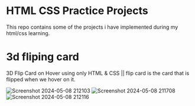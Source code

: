 # HTML CSS Practice Projects
This repo contains some of the projects i have implemented during my html/css learning.

#   3d fliping card
3D Flip Card on Hover using only HTML & CSS || flip card is the card  that is flipped when we hover on it.

![Screenshot 2024-05-08 212103](https://github.com/verma2209/html-css-practice-projects/assets/119332108/1c5b3439-be9e-4734-8eb9-fb117fc7b705)
![Screenshot 2024-05-08 211708](https://github.com/verma2209/html-css-practice-projects/assets/119332108/fe304ad4-d815-4c72-ade0-3a4e46445dff) ![Screenshot 2024-05-08 212116](https://github.com/verma2209/html-css-practice-projects/assets/119332108/7acd15d7-5372-4989-b8c5-23aec6f6f2b3)
